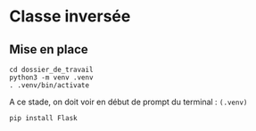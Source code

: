 # Classe inversée

## Mise en place

```shell
cd dossier_de_travail
python3 -m venv .venv
. .venv/bin/activate
```

A ce stade, on doit voir en début de prompt du terminal : `(.venv)`

```shell
pip install Flask
```
